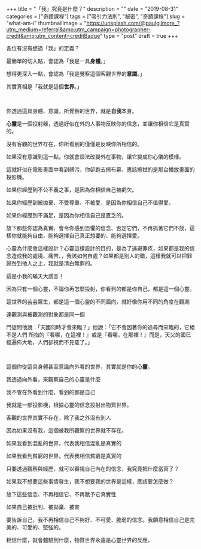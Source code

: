 +++
title = "「我」究竟是什麼？"
description = ""
date = "2019-08-31"
categories = ["奇蹟課程"]
tags = ["吸引力法則", "秘密", "奇蹟課程"]
slug = "what-am-i"
thumbnailImage = "https://unsplash.com/@paulgilmore_?utm_medium=referral&amp;utm_campaign=photographer-credit&amp;utm_content=creditBadge"
type = "post"
draft = true
+++

各位有沒有想過「我」的定義？

最簡單的切入點，會認為「我是一具**身體**。」

想得更深入一點，會認為「我是覺察這個客觀世界的**意識**。」

其實真相是「我就是這個**世界**。」

</br>

你透過這具身體、意識，所覺察的世界，就是**自我**本身。

**心靈**是一個投射器，透過好似在外的人事物反映你的信念，並讓你相信它是真實的。



沒有客觀的世界存在，你所看到的僅僅是反映你所相信的。

如果沒有意識到這一點，你就會設法改變外在事物，讓它變成你心儀的模樣。

這就好似在電影畫面中看到髒污，你卻跑去擦布幕，應該擦拭的是那台播放畫面的投影機。

如果你經歷到不公不義之事，是因為你相信自己被虧欠。

如果你經歷到被拋棄、不受尊重、不被愛，是因為你相信自己不值得愛。

如果你經歷到不滿足，是因為你相信自己是匱乏的。

放下那些你認為真實、會令你感到恐懼的信念、否定它們，不再抓著它們不放，這樣你就能夠自由，能夠選擇自己真正想要的、能夠選擇愛。

心靈為什麼會這樣設計？心靈這樣設計的目的，是為了逃避罪疚，如果都是我的信念造成我的處境、痛苦、，我該如何自處？如果都是別人的錯，這樣我就可以把罪歸咎到他人之上，我就是清白無罪的。

這是小我的瞞天大謊言！

因為只有一個心靈，不論你再怎麼投射，你看到的都是你自己，都是這一個心靈。

這世界的芸芸眾生，都是這一個心靈的不同面向，就好像你用不同的角度在觀測

連觀測與被觀測的對象都是同一個

門徒問他說：「天國何時才會來臨？」他說：「它不會因著你的追尋而來臨的，它絕不是人們 所指的『看哪，在這裡！』或是『看哪，在那裡！』而是，天父的國已經遍佈大地，人們卻視而不見罷了。」

</br>

這個你從這具身體甚至意識向外看的世界，其實就是你的**心靈**。





我透過向外看，來觀察自己的心靈是什麼

我不管在外看到什麼，看到的都是自己

我就是一部投影機，根據心靈的信念投射出物質世界。

客觀的世界其實不存在，除了我之外沒有別人

因為如果沒有我，這個被我所觀察的世界就不存在。

如果我看到混亂的世界，代表我相信混亂是真實的

如果我看到貧窮的世界，代表我相信貧窮是真實的

只要透過觀察與經歷，就可以審視自己內在的信念，我究竟把什麼當真了？

如果我不想要這些事情發生，我不想要我的世界是這樣，應該要怎麼做？

放下這些信念、不再相信它、不再賦予它真實性

如果自己被批判、被拋棄、被害

要告訴自己，我不再相信自己不夠好、不可愛、脆弱的信念。我願意相信自己是完美的、可愛的、堅強的。

相信什麼，就會體驗到什麼，物質世界永遠是心靈世界的反應。